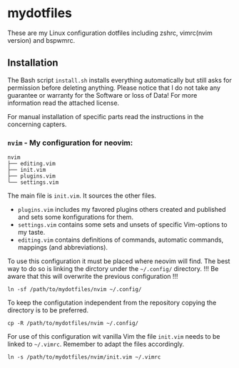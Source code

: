 # mydotfiles

These are my Linux configuration dotfiles including zshrc, vimrc(nvim version) and bspwmrc.

## Installation

The Bash script `install.sh` installs everything automatically but still asks for permission before deleting anything.
Please notice that I do not take any guarantee or warranty for the Software or loss of Data!
For more information read the attached license.

For manual installation of specific parts read the instructions in the concerning capters.
  

### `nvim` -  My configuration for neovim:

```
nvim
├── editing.vim
├── init.vim
├── plugins.vim
└── settings.vim
```

The main file is `init.vim`.
It sources the other files.
* `plugins.vim` includes my favored plugins others created and published and sets some konfigurations for them.
* `settings.vim` contains some sets and unsets of specific Vim-options to my taste.
* `editing.vim` contains definitions of commands, automatic commands, mappings (and abbreviations).

To use this configuration it must be placed where neovim will find.
The best way to do so is linking the dirctory under the `~/.config/` directory.
!!! Be aware that this will overwrite the previous configuration !!!
```
ln -sf /path/to/mydotfiles/nvim ~/.config/
```
To keep the configutation independent from the repository copying the directory is to be preferred.
```
cp -R /path/to/mydotfiles/nvim ~/.config/
```
For use of this configuration wit vanilla Vim the file `init.vim` needs to be linked to `~/.vimrc`.
Remember to adapt the files accordingly.
```
ln -s /path/to/mydotfiles/nvim/init.vim ~/.vimrc
```

